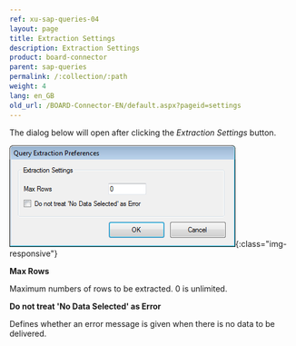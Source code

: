 ```yaml
---
ref: xu-sap-queries-04
layout: page
title: Extraction Settings
description: Extraction Settings
product: board-connector
parent: sap-queries
permalink: /:collection/:path
weight: 4
lang: en_GB
old_url: /BOARD-Connector-EN/default.aspx?pageid=settings
---
```


The dialog below will open after clicking the *Extraction Settings* button.

![Query-Extraction-Preferences](/img/content/Query-Extraction-Preferences.png){:class="img-responsive"}

**Max Rows**

Maximum numbers of rows to be extracted. 0 is unlimited.

**Do not treat 'No Data Selected' as Error**

Defines whether an error message is given when there is no data to be delivered.
